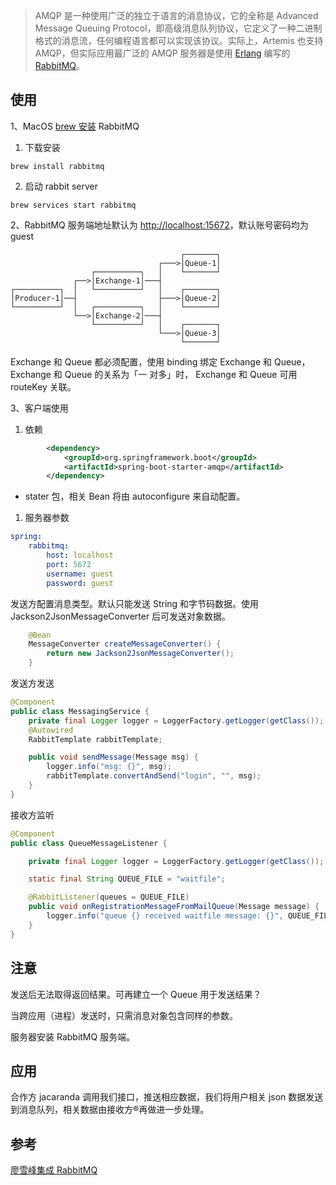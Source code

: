 > AMQP 是一种使用广泛的独立于语言的消息协议，它的全称是 Advanced Message Queuing Protocol，即高级消息队列协议，它定义了一种二进制格式的消息流，任何编程语言都可以实现该协议。实际上，Artemis 也支持 AMQP，但实际应用最广泛的 AMQP 服务器是使用 [Erlang](https://www.erlang.org/) 编写的 [RabbitMQ](https://www.rabbitmq.com/)。

## 使用

1、MacOS [brew 安装](https://www.rabbitmq.com/install-homebrew.html) RabbitMQ

1. 下载安装

```shell
brew install rabbitmq
```

2. 启动 rabbit server

```shell
brew services start rabbitmq
```

2、RabbitMQ 服务端地址默认为 [http://localhost:15672](http://localhost:15672/)，默认账号密码均为 guest

```ascii
                                      ┌───────┐
                                 ┌───>│Queue-1│
                  ┌──────────┐   │    └───────┘
              ┌──>│Exchange-1│───┤
┌──────────┐  │   └──────────┘   │    ┌───────┐
│Producer-1│──┤                  ├───>│Queue-2│
└──────────┘  │   ┌──────────┐   │    └───────┘
              └──>│Exchange-2│───┤
                  └──────────┘   │    ┌───────┐
                                 └───>│Queue-3│
                                      └───────┘
```

Exchange 和 Queue 都必须配置，使用 binding 绑定 Exchange 和 Queue，Exchange 和 Queue 的关系为「一 对多」时， Exchange 和 Queue 可用 routeKey 关联。

3、客户端使用

1. 依赖

```xml
		<dependency>
			<groupId>org.springframework.boot</groupId>
			<artifactId>spring-boot-starter-amqp</artifactId>
		</dependency>
```

- stater 包，相关 Bean 将由 autoconfigure 来自动配置。

1. 服务器参数

```yml
spring:
    rabbitmq:
        host: localhost
        port: 5672
        username: guest
        password: guest
```

发送方配置消息类型。默认只能发送 String 和字节码数据。使用 Jackson2JsonMessageConverter 后可发送对象数据。

```java
	@Bean
	MessageConverter createMessageConverter() {
		return new Jackson2JsonMessageConverter();
	}
```

发送方发送

```java
@Component
public class MessagingService {
    private final Logger logger = LoggerFactory.getLogger(getClass());
    @Autowired
    RabbitTemplate rabbitTemplate;

    public void sendMessage(Message msg) {
        logger.info("msg: {}", msg);
        rabbitTemplate.convertAndSend("login", "", msg);
    }
}
```

接收方监听

```Java
@Component
public class QueueMessageListener {

	private final Logger logger = LoggerFactory.getLogger(getClass());

	static final String QUEUE_FILE = "waitfile";

	@RabbitListener(queues = QUEUE_FILE)
	public void onRegistrationMessageFromMailQueue(Message message) {
		logger.info("queue {} received waitfile message: {}", QUEUE_FILE, message.message);
	}
}
```

## 注意

发送后无法取得返回结果。可再建立一个 Queue 用于发送结果？

当跨应用（进程）发送时，只需消息对象包含同样的参数。

服务器安装 RabbitMQ 服务端。

## 应用

合作方 jacaranda 调用我们接口，推送相应数据，我们将用户相关 json 数据发送到消息队列，相关数据由接收方®再做进一步处理。

## 参考

[廖雪峰集成 RabbitMQ](https://www.liaoxuefeng.com/wiki/1252599548343744/1282385960239138)